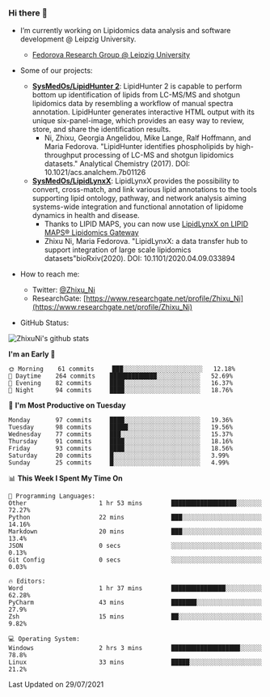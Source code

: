 ### Hi there 👋

- I’m currently working on Lipidomics data analysis and software development @ Leipzig University.
  + [Fedorova Research Group @ Leipzig University](https://home.uni-leipzig.de/fedorova/)
- Some of our projects:
  + **[SysMedOs/LipidHunter 2](https://github.com/SysMedOs/lipidhunter)**: LipidHunter 2 is capable to perform bottom up identification of lipids from LC-MS/MS and shotgun lipidomics data by resembling a workflow of manual spectra annotation. LipidHunter generates interactive HTML output with its unique six-panel-image, which provides an easy way to review, store, and share the identification results. 
    * Ni, Zhixu, Georgia Angelidou, Mike Lange, Ralf Hoffmann, and Maria Fedorova. "LipidHunter identifies phospholipids by high-throughput processing of LC-MS and shotgun lipidomics datasets." Analytical Chemistry (2017). DOI: 10.1021/acs.analchem.7b01126
  + **[SysMedOs/LipidLynxX](https://github.com/SysMedOs/LipidLynxX)**: LipidLynxX provides the possibility to convert, cross-match, and link various lipid annotations to the tools supporting lipid ontology, pathway, and network analysis aiming systems-wide integration and functional annotation of lipidome dynamics in health and disease.
    * Thanks to LIPID MAPS, you can now use [LipidLynxX on LIPID MAPS® Lipidomics Gateway](http://lipidmaps.org/lipidlynxx/)
    * Zhixu Ni, Maria Fedorova. "LipidLynxX: a data transfer hub to support integration of large scale lipidomics datasets"bioRxiv(2020). DOI: 10.1101/2020.04.09.033894
- How to reach me:
  + Twitter: [@Zhixu_Ni](https://twitter.com/Zhixu_Ni)
  + ResearchGate: [https://www.researchgate.net/profile/Zhixu_Ni](https://www.researchgate.net/profile/Zhixu_Ni)

- GitHub Status:

![ZhixuNi's github stats](https://github-readme-stats.vercel.app/api?username=ZhixuNi&show_icons=true&hide=issues)

<!--START_SECTION:waka-->
**I'm an Early 🐤** 

```text
🌞 Morning    61 commits     ███░░░░░░░░░░░░░░░░░░░░░░   12.18% 
🌆 Daytime    264 commits    █████████████░░░░░░░░░░░░   52.69% 
🌃 Evening    82 commits     ████░░░░░░░░░░░░░░░░░░░░░   16.37% 
🌙 Night      94 commits     ████░░░░░░░░░░░░░░░░░░░░░   18.76%

```
📅 **I'm Most Productive on Tuesday** 

```text
Monday       97 commits     ████░░░░░░░░░░░░░░░░░░░░░   19.36% 
Tuesday      98 commits     █████░░░░░░░░░░░░░░░░░░░░   19.56% 
Wednesday    77 commits     ███░░░░░░░░░░░░░░░░░░░░░░   15.37% 
Thursday     91 commits     ████░░░░░░░░░░░░░░░░░░░░░   18.16% 
Friday       93 commits     ████░░░░░░░░░░░░░░░░░░░░░   18.56% 
Saturday     20 commits     █░░░░░░░░░░░░░░░░░░░░░░░░   3.99% 
Sunday       25 commits     █░░░░░░░░░░░░░░░░░░░░░░░░   4.99%

```


📊 **This Week I Spent My Time On** 

```text
💬 Programming Languages: 
Other                    1 hr 53 mins        ██████████████████░░░░░░░   72.27% 
Python                   22 mins             ███░░░░░░░░░░░░░░░░░░░░░░   14.16% 
Markdown                 20 mins             ███░░░░░░░░░░░░░░░░░░░░░░   13.4% 
JSON                     0 secs              ░░░░░░░░░░░░░░░░░░░░░░░░░   0.13% 
Git Config               0 secs              ░░░░░░░░░░░░░░░░░░░░░░░░░   0.03%

🔥 Editors: 
Word                     1 hr 37 mins        ███████████████░░░░░░░░░░   62.28% 
PyCharm                  43 mins             ███████░░░░░░░░░░░░░░░░░░   27.9% 
Zsh                      15 mins             ██░░░░░░░░░░░░░░░░░░░░░░░   9.82%

💻 Operating System: 
Windows                  2 hrs 3 mins        ███████████████████░░░░░░   78.8% 
Linux                    33 mins             █████░░░░░░░░░░░░░░░░░░░░   21.2%

```


 Last Updated on 29/07/2021
<!--END_SECTION:waka-->
